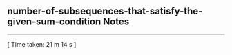 <h2>number-of-subsequences-that-satisfy-the-given-sum-condition Notes</h2><hr>[ Time taken: 21 m 14 s ]